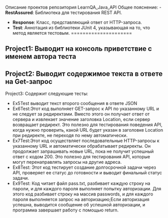 Описание проектов репозитория LearnQA_Java_API
Общее пояснение: - 
**RestAssured**: Библиотека для тестирования REST API.
- **Response**: Класс, представляющий ответ от HTTP-запроса.
- **Test**: Аннотация из библиотеки JUnit 4, указывающая на то, что метод является тестовым.
=====================

Project1: Выводит на консоль приветствие с именем автора теста
-----------------------------------

Project2: Выводит содержимое текста в ответе на Get-запрос
-----------------------------------

Project3: Содержит следующие тесты:
- Ex5Test выводит текст второго сообщения в ответе JSON
- Ex6Test:Этот код выполняет GET-запрос к API по указанному URL и не следует за редиректами. Вместо этого он получает ответ от сервера и извлекает значение заголовка Location, если сервер возвращает редирект. Это полезно для тестирования поведения API, когда нужно проверить, какой URL будет указан в заголовке Location при редиректе, не переходя по нему автоматически.
- Ex7Test:Этот код осуществляет последовательные HTTP-запросы к указанному URL и автоматически обрабатывает редиректы. Он продолжает запрашивать новые URL, пока не получит успешный ответ с кодом 200. Это полезно для тестирования API, которые могут перенаправлять запросы на другие адреса.
- Ex8Test: Этот код тестирует создание долгосрочной задачи через API, проверяет ее статус до готовности и выводит финальный статус задачи. 
- Ex9Test: Код читает файл pass.txt, разбивает каждую строку на пароли, и для каждого пароля выполняет попытку авторизации. Для этого код разбивает строку на массив passwords, и для каждого пароля выполняется запрос на авторизацию;Если авторизация успешна, выводится сообщение об успешной авторизации, и программа завершает работу с помощью return.



		